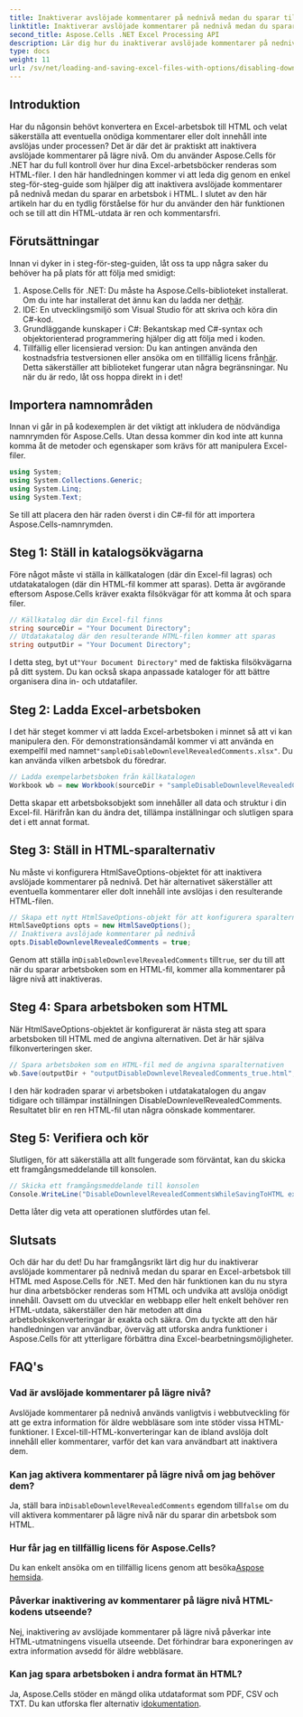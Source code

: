 ```yaml
---
title: Inaktiverar avslöjade kommentarer på nednivå medan du sparar till HTML
linktitle: Inaktiverar avslöjade kommentarer på nednivå medan du sparar till HTML
second_title: Aspose.Cells .NET Excel Processing API
description: Lär dig hur du inaktiverar avslöjade kommentarer på nednivå när du sparar en Excel-arbetsbok till HTML med Aspose.Cells för .NET med denna detaljerade steg-för-steg-guide.
type: docs
weight: 11
url: /sv/net/loading-and-saving-excel-files-with-options/disabling-downlevel-revealed-comments/
---
```

## Introduktion
Har du någonsin behövt konvertera en Excel-arbetsbok till HTML och velat säkerställa att eventuella onödiga kommentarer eller dolt innehåll inte avslöjas under processen? Det är där det är praktiskt att inaktivera avslöjade kommentarer på lägre nivå. Om du använder Aspose.Cells för .NET har du full kontroll över hur dina Excel-arbetsböcker renderas som HTML-filer. I den här handledningen kommer vi att leda dig genom en enkel steg-för-steg-guide som hjälper dig att inaktivera avslöjade kommentarer på nednivå medan du sparar en arbetsbok i HTML. 
I slutet av den här artikeln har du en tydlig förståelse för hur du använder den här funktionen och se till att din HTML-utdata är ren och kommentarsfri.
## Förutsättningar
Innan vi dyker in i steg-för-steg-guiden, låt oss ta upp några saker du behöver ha på plats för att följa med smidigt:
1. Aspose.Cells för .NET: Du måste ha Aspose.Cells-biblioteket installerat. Om du inte har installerat det ännu kan du ladda ner det[här](https://releases.aspose.com/cells/net/).
2. IDE: En utvecklingsmiljö som Visual Studio för att skriva och köra din C#-kod.
3. Grundläggande kunskaper i C#: Bekantskap med C#-syntax och objektorienterad programmering hjälper dig att följa med i koden.
4.  Tillfällig eller licensierad version: Du kan antingen använda den kostnadsfria testversionen eller ansöka om en tillfällig licens från[här](https://purchase.aspose.com/temporary-license/). Detta säkerställer att biblioteket fungerar utan några begränsningar.
Nu när du är redo, låt oss hoppa direkt in i det!
## Importera namnområden
Innan vi går in på kodexemplen är det viktigt att inkludera de nödvändiga namnrymden för Aspose.Cells. Utan dessa kommer din kod inte att kunna komma åt de metoder och egenskaper som krävs för att manipulera Excel-filer.
```csharp
using System;
using System.Collections.Generic;
using System.Linq;
using System.Text;
```
Se till att placera den här raden överst i din C#-fil för att importera Aspose.Cells-namnrymden.
## Steg 1: Ställ in katalogsökvägarna
Före något måste vi ställa in källkatalogen (där din Excel-fil lagras) och utdatakatalogen (där din HTML-fil kommer att sparas). Detta är avgörande eftersom Aspose.Cells kräver exakta filsökvägar för att komma åt och spara filer.
```csharp
// Källkatalog där din Excel-fil finns
string sourceDir = "Your Document Directory";
// Utdatakatalog där den resulterande HTML-filen kommer att sparas
string outputDir = "Your Document Directory";
```
 I detta steg, byt ut`"Your Document Directory"` med de faktiska filsökvägarna på ditt system. Du kan också skapa anpassade kataloger för att bättre organisera dina in- och utdatafiler.
## Steg 2: Ladda Excel-arbetsboken
 I det här steget kommer vi att ladda Excel-arbetsboken i minnet så att vi kan manipulera den. För demonstrationsändamål kommer vi att använda en exempelfil med namnet`"sampleDisableDownlevelRevealedComments.xlsx"`. Du kan använda vilken arbetsbok du föredrar.
```csharp
// Ladda exempelarbetsboken från källkatalogen
Workbook wb = new Workbook(sourceDir + "sampleDisableDownlevelRevealedComments.xlsx");
```
Detta skapar ett arbetsboksobjekt som innehåller all data och struktur i din Excel-fil. Härifrån kan du ändra det, tillämpa inställningar och slutligen spara det i ett annat format.
## Steg 3: Ställ in HTML-sparalternativ
Nu måste vi konfigurera HtmlSaveOptions-objektet för att inaktivera avslöjade kommentarer på nednivå. Det här alternativet säkerställer att eventuella kommentarer eller dolt innehåll inte avslöjas i den resulterande HTML-filen.
```csharp
// Skapa ett nytt HtmlSaveOptions-objekt för att konfigurera sparalternativen
HtmlSaveOptions opts = new HtmlSaveOptions();
// Inaktivera avslöjade kommentarer på nednivå
opts.DisableDownlevelRevealedComments = true;
```
 Genom att ställa in`DisableDownlevelRevealedComments` till`true`, ser du till att när du sparar arbetsboken som en HTML-fil, kommer alla kommentarer på lägre nivå att inaktiveras.
## Steg 4: Spara arbetsboken som HTML
När HtmlSaveOptions-objektet är konfigurerat är nästa steg att spara arbetsboken till HTML med de angivna alternativen. Det är här själva filkonverteringen sker.
```csharp
// Spara arbetsboken som en HTML-fil med de angivna sparalternativen
wb.Save(outputDir + "outputDisableDownlevelRevealedComments_true.html", opts);
```
I den här kodraden sparar vi arbetsboken i utdatakatalogen du angav tidigare och tillämpar inställningen DisableDownlevelRevealedComments. Resultatet blir en ren HTML-fil utan några oönskade kommentarer.
## Steg 5: Verifiera och kör
Slutligen, för att säkerställa att allt fungerade som förväntat, kan du skicka ett framgångsmeddelande till konsolen.
```csharp
// Skicka ett framgångsmeddelande till konsolen
Console.WriteLine("DisableDownlevelRevealedCommentsWhileSavingToHTML executed successfully.");
```
Detta låter dig veta att operationen slutfördes utan fel.
## Slutsats
Och där har du det! Du har framgångsrikt lärt dig hur du inaktiverar avslöjade kommentarer på nednivå medan du sparar en Excel-arbetsbok till HTML med Aspose.Cells för .NET. Med den här funktionen kan du nu styra hur dina arbetsböcker renderas som HTML och undvika att avslöja onödigt innehåll. Oavsett om du utvecklar en webbapp eller helt enkelt behöver ren HTML-utdata, säkerställer den här metoden att dina arbetsbokskonverteringar är exakta och säkra.
Om du tyckte att den här handledningen var användbar, överväg att utforska andra funktioner i Aspose.Cells för att ytterligare förbättra dina Excel-bearbetningsmöjligheter.
## FAQ's
### Vad är avslöjade kommentarer på lägre nivå?
Avslöjade kommentarer på nednivå används vanligtvis i webbutveckling för att ge extra information för äldre webbläsare som inte stöder vissa HTML-funktioner. I Excel-till-HTML-konverteringar kan de ibland avslöja dolt innehåll eller kommentarer, varför det kan vara användbart att inaktivera dem.
### Kan jag aktivera kommentarer på lägre nivå om jag behöver dem?
 Ja, ställ bara in`DisableDownlevelRevealedComments` egendom till`false` om du vill aktivera kommentarer på lägre nivå när du sparar din arbetsbok som HTML.
### Hur får jag en tillfällig licens för Aspose.Cells?
 Du kan enkelt ansöka om en tillfällig licens genom att besöka[Aspose hemsida](https://purchase.aspose.com/temporary-license/).
### Påverkar inaktivering av kommentarer på lägre nivå HTML-kodens utseende?
Nej, inaktivering av avslöjade kommentarer på lägre nivå påverkar inte HTML-utmatningens visuella utseende. Det förhindrar bara exponeringen av extra information avsedd för äldre webbläsare.
### Kan jag spara arbetsboken i andra format än HTML?
 Ja, Aspose.Cells stöder en mängd olika utdataformat som PDF, CSV och TXT. Du kan utforska fler alternativ i[dokumentation](https://reference.aspose.com/cells/net/).